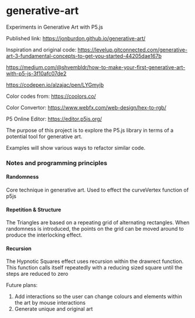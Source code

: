 # generative-art
Experiments in Generative Art with P5.js

Published link: https://jonburdon.github.io/generative-art/

Inspiration and original code:
https://levelup.gitconnected.com/generative-art-3-fundamental-concepts-to-get-you-started-44205dae167b

https://medium.com/@shvembldr/how-to-make-your-first-generative-art-with-p5-js-3f10afc07de2

https://codepen.io/alzajac/pen/LYGmyjb

Color codes from: https://coolors.co/

Color Convertor: https://www.webfx.com/web-design/hex-to-rgb/

P5 Online Editor: https://editor.p5js.org/

The purpose of this project is to explore the P5.js library in terms of a potential tool for generative art.

Examples will show various ways to refactor similar code.

### Notes and programming principles

#### Randomness
Core technique in generative art. Used to effect the curveVertex function of p5js

#### Repetition & Structure
The Triangles are based on a repeating grid of alternating rectangles. When randomness is introduced, the points on the grid can be moved around to produce the interlocking effect.

#### Recursion
The Hypnotic Squares effect uses recursion within the drawrect function. This function calls itself repeatedly with a reducing sized square until the steps are reduced to zero

Future plans:
1. Add interactions so the user can change colours and elements within the art by mouse interactions
2. Generate unique and original art
